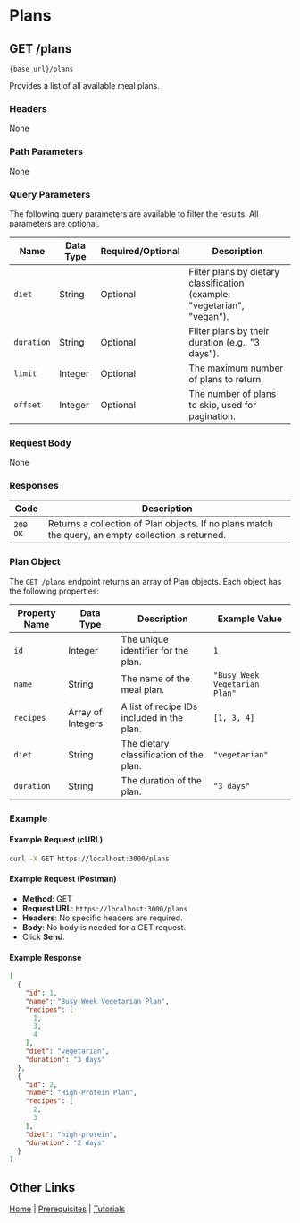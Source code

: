 # Plans

## GET /plans

`{base_url}/plans`

Provides a list of all available meal plans.

### Headers

None

### Path Parameters

None

### Query Parameters

The following query parameters are available to filter the results. All parameters are optional.

| Name | Data Type | Required/Optional | Description |
| --- | --- | --- | --- |
| `diet` | String | Optional | Filter plans by dietary classification (example: "vegetarian", "vegan"). |
| `duration`| String | Optional | Filter plans by their duration (e.g., "3 days"). |
| `limit` | Integer | Optional | The maximum number of plans to return. |
| `offset` | Integer | Optional | The number of plans to skip, used for pagination. |

### Request Body

None

### Responses

| Code | Description |
| --- | --- |
| `200 OK` | Returns a collection of Plan objects. If no plans match the query, an empty collection is returned. |

### Plan Object

The `GET /plans` endpoint returns an array of Plan objects. Each object has the following properties:

| Property Name | Data Type | Description | Example Value |
| --- | --- | --- | --- |
| `id` | Integer | The unique identifier for the plan. | `1` |
| `name` | String | The name of the meal plan. | `"Busy Week Vegetarian Plan"` |
| `recipes`| Array of Integers | A list of recipe IDs included in the plan. | `[1, 3, 4]` |
| `diet` | String | The dietary classification of the plan. | `"vegetarian"` |
| `duration`| String | The duration of the plan. | `"3 days"` |

### Example

#### Example Request (cURL)

```sh
curl -X GET https://localhost:3000/plans
```

#### Example Request (Postman)

* **Method**: GET
* **Request URL**: `https://localhost:3000/plans`
* **Headers**: No specific headers are required.
* **Body**: No body is needed for a GET request.
* Click **Send**.

#### Example Response

```json
[
  {
    "id": 1,
    "name": "Busy Week Vegetarian Plan",
    "recipes": [
      1,
      3,
      4
    ],
    "diet": "vegetarian",
    "duration": "3 days"
  },
  {
    "id": 2,
    "name": "High-Protein Plan",
    "recipes": [
      2,
      3
    ],
    "diet": "high-protein",
    "duration": "2 days"
  }
]
```

## Other Links

[Home](../index.md) | [Prerequisites](../mmprefland.md) | [Tutorials](../mmtutorial.md)
